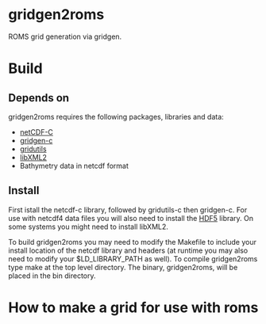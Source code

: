 # gridgen2roms
ROMS grid generation via gridgen.

# Build
## Depends on

gridgen2roms requires the following packages, libraries and data:

* [netCDF-C](http://www.unidata.ucar.edu/software/netcdf/)
* [gridgen-c](https://github.com/sakov/gridgen-c)
* [gridutils](https://github.com/sakov/gridutils-c)
* [libXML2](http://www.xmlsoft.org/)
* Bathymetry data in netcdf format 

## Install
First istall the netcdf-c library, followed by gridutils-c then gridgen-c. For use with netcdf4 data files you will also need to install the [HDF5](https://www.hdfgroup.org/HDF5/) library. On some systems you might need to install libXML2.

To build gridgen2roms you may need to modify the Makefile to include your install location of the netcdf library and headers (at runtime you may also need to modify your $LD_LIBRARY_PATH as well). To compile gridgen2roms type make at the top level directory. The binary, gridgen2roms, will be placed in the bin directory.

# How to make a grid for use with roms
